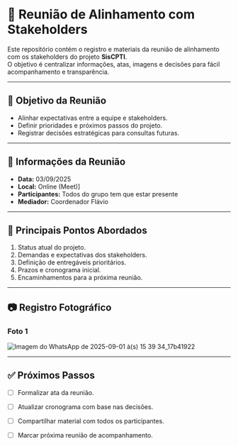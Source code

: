 # 📌 Reunião de Alinhamento com Stakeholders  

Este repositório contém o registro e materiais da reunião de alinhamento com os stakeholders do projeto **SisCPTI**.  
O objetivo é centralizar informações, atas, imagens e decisões para fácil acompanhamento e transparência.  

---

## 🎯 Objetivo da Reunião  
- Alinhar expectativas entre a equipe e stakeholders.  
- Definir prioridades e próximos passos do projeto.  
- Registrar decisões estratégicas para consultas futuras.  

---

## 📅 Informações da Reunião  
- **Data:** 03/09/2025  
- **Local:** Online (Meet)]  
- **Participantes:** Todos do grupo tem que estar presente  
- **Mediador:** Coordenador Flávio

---

## 📝 Principais Pontos Abordados  
1. Status atual do projeto.  
2. Demandas e expectativas dos stakeholders.  
3. Definição de entregáveis prioritários.  
4. Prazos e cronograma inicial.  
5. Encaminhamentos para a próxima reunião.  

---

## 📷 Registro Fotográfico  

### Foto 1  
![Imagem do WhatsApp de 2025-09-01 à(s) 15 39 34_17b41922](https://github.com/user-attachments/assets/e6e2d50c-f24b-4c9a-9967-8beb7027162f)
  


---

## ✅ Próximos Passos  
- [ ] Formalizar ata da reunião.  
- [ ] Atualizar cronograma com base nas decisões.  
- [ ] Compartilhar material com todos os participantes.  
- [ ] Marcar próxima reunião de acompanhamento.  

